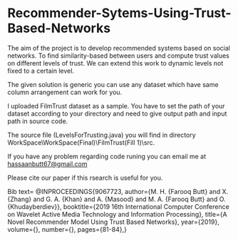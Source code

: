 # Recommender-Sytems-Using-Trust-Based-Networks
 The aim of the project is to develop recommended systems based on social networks. To find similarity-based between users and compute trust values on different levels of trust. We can extend this work to dynamic levels not fixed to a certain level.


The given solution is generic you can use any dataset which have same column arrangement can work for you.


I uploaded FilmTrust dataset as a sample. You have to set the path of your dataset according to your directory and need to give output path and input path in source code.


The source file (LevelsForTrusting.java) you will find in directory WorkSpace\WorkSpace(Final)\FilmTrust(Fill 1)\src.


If you have any problem regarding code runing you can email me at hassaanbutt67@gmail.com


Please cite our paper if this rsearch is useful for you.


Bib text= @INPROCEEDINGS{9067723,  author={M. H. {Farooq Butt} and X. {Zhang} and G. A. {Khan} and A. {Masood} and M. A. {Farooq Butt} and O. {Khudayberdiev}},  booktitle={2019 16th International Computer Conference on Wavelet Active Media Technology and Information Processing},  title={A Novel Recommender Model Using Trust Based Networks},   year={2019},  volume={},  number={},  pages={81-84},}
